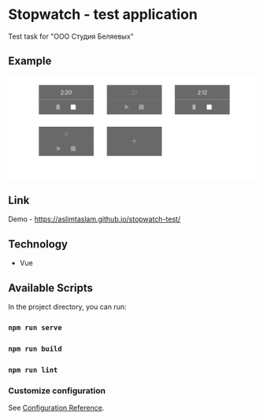 # Stopwatch - test application

Test task for "ООО Студия Беляевых"

## Example

![Example](https://github.com/AslimTaslam/stopwatch-test/blob/master/quickExample.png 'Stopwatch')

## Link

Demo - https://aslimtaslam.github.io/stopwatch-test/

## Technology

- Vue

## Available Scripts

In the project directory, you can run:

### `npm run serve`

### `npm run build`

### `npm run lint`

### Customize configuration

See [Configuration Reference](https://cli.vuejs.org/config/).
